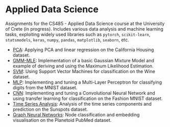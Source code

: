 # Applied Data Science

Assignments for the CS485 - Applied Data Science course at the University of Crete (in progress). Includes various data analysis and machine learning tasks, exploiting widely used libraries such as `pytorch`, `scikit-learn`, `statsmodels`, `keras`, `numpy`, `pandas`, `matplotlib`, `seaborn`, etc.

- [PCA](HW1-PCA.ipynb): Applying PCA and linear regression on the California Housing dataset.
- [GMM-MLE](HW2-GMM-MLE.ipynb): Implementation of a basic Gaussian Mixture Model and example of deriving and using the Maximum Likelihood Estimation.
- [SVM](HW3-SVM.ipynb): Using Support Vector Machines for classification on the Wine dataset.
- [MLP](HW4-MLP.ipynb): Implementing and tuning a Multi-Layer Perceptron for classifying digits from the MNIST dataset.
- [CNN](HW5-CNN.ipynb): Implementing and tuning a Convolutional Neural Network and using transfer learning for classification on the Fashion MNIST dataset.
- [Time Series Analysis](HW6-TSA.ipynb): Analysis of the time series components and prediction on the Sunspots dataset.
- [Graph Neural Networks](HW7-GNN.ipynb): Node classification and embedding visualisation on the Planetoid PubMed dataset.
